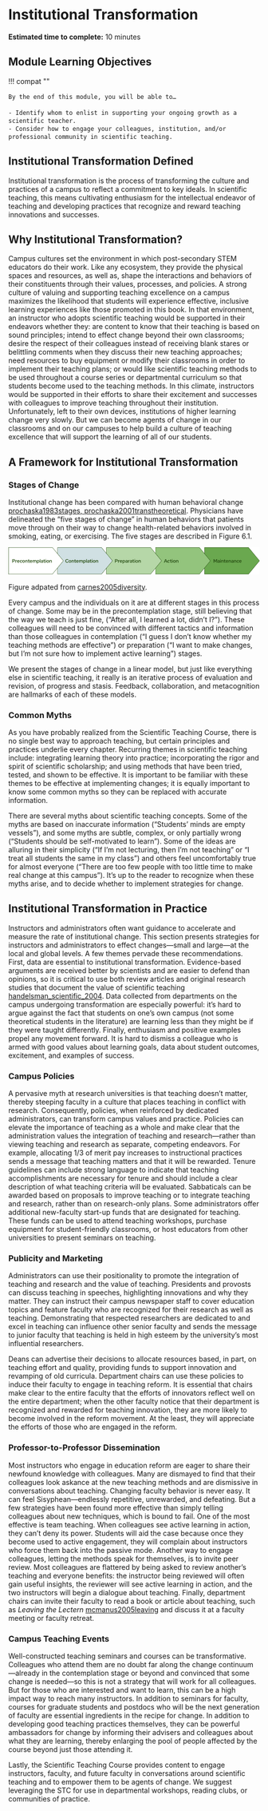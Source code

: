 # Institutional Transformation

**Estimated time to complete:** 10 minutes

## Module Learning Objectives

!!! compat ""

    By the end of this module, you will be able to…

    - Identify whom to enlist in supporting your ongoing growth as a scientific teacher.
    - Consider how to engage your colleagues, institution, and/or professional community in scientific teaching.

## Institutional Transformation Defined

Institutional transformation is the process of transforming the culture and practices of a campus to reflect a commitment to key ideals. In scientific teaching, this means cultivating enthusiasm for the intellectual endeavor of teaching and developing practices that recognize and reward teaching innovations and successes.

## Why Institutional Transformation?

Campus cultures set the environment in which post-secondary STEM educators do their work. Like any ecosystem, they provide the physical spaces and resources, as well as, shape the interactions and behaviors of their constituents through their values, processes, and policies. A strong culture of valuing and supporting teaching excellence on a campus maximizes the likelihood that students will experience effective, inclusive learning experiences like those promoted in this book. In that environment, an instructor who adopts scientific teaching would be supported in their endeavors whether they: are content to know that their teaching is based on sound principles; intend to effect change beyond their own classrooms; desire the respect of their colleagues instead of receiving blank stares or belittling comments when they discuss their new teaching approaches; need resources to buy equipment or modify their classrooms in order to implement their teaching plans; or would like scientific teaching methods to be used throughout a course series or departmental curriculum so that students become used to the teaching methods. In this climate, instructors would be supported in their efforts to share their excitement and successes with colleagues to improve teaching throughout their institution. Unfortunately, left to their own devices, institutions of higher learning change very slowly. But we can become agents of change in our classrooms and on our campuses to help build a culture of teaching excellence that will support the learning of all of our students. 

## A Framework for Institutional Transformation

### Stages of Change

Institutional change has been compared with human behavioral change [prochaska1983stages, prochaska2001transtheoretical](@cite). Physicians have delineated the “five stages of change” in human behaviors that patients move through on their way to change health-related behaviors involved in smoking, eating, or exercising. The five stages are described in Figure 6.1. 

![The Stages of Change Model: Precontemplation, Contemplation, Preparation, Action, and Maintenance](assets/The_Stages_of_Change_Model.png)

Figure adpated from [carnes2005diversity](@cite).

Every campus and the individuals on it are at different stages in this process of change. Some may be in the precontemplation stage, still believing that the way we teach is just fine, (“After all, I learned a lot, didn’t I?”). These colleagues will need to be convinced with different tactics and information than those colleagues in contemplation (“I guess I don’t know whether my teaching methods are effective”) or preparation (“I want to make changes, but I’m not sure how to implement active learning”) stages.

We present the stages of change in a linear model, but just like everything else in scientific teaching, it really is an iterative process of evaluation and revision, of progress and stasis. Feedback, collaboration, and metacognition are hallmarks of each of these models. 

### Common Myths

As you have probably realized from the Scientific Teaching Course, there is no single best way to approach teaching, but certain principles and practices underlie every chapter. Recurring themes in scientific teaching include: integrating learning theory into practice; incorporating the rigor and spirit of scientific scholarship; and using methods that have been tried, tested, and shown to be effective. It is important to be familiar with these themes to be effective at implementing changes; it is equally important to know some common myths so they can be replaced with accurate information. 

There are several myths about scientific teaching concepts. Some of the myths are based on inaccurate information (“Students’ minds are empty vessels”), and some myths are subtle, complex, or only partially wrong (“Students should be self-motivated to learn”). Some of the ideas are alluring in their simplicity (“If I’m not lecturing, then I’m not teaching” or “I treat all students the same in my class”) and others feel uncomfortably true for almost everyone (“There are too few people with too little time to make real change at this campus”). It’s up to the reader to recognize when these myths arise, and to decide whether to implement strategies for change.

## Institutional Transformation in Practice

Instructors and administrators often want guidance to accelerate and measure the rate of institutional change. This section presents strategies for instructors and administrators to effect changes—small and large—at the local and global levels. A few themes pervade these recommendations. First, data are essential to institutional transformation. Evidence-based arguments are received better by scientists and are easier to defend than opinions, so it is critical to use both review articles and original research studies that document the value of scientific teaching [handelsman_scientific_2004](@cite). Data collected from departments on the campus undergoing transformation are especially powerful: it’s hard to argue against the fact that students on one’s own campus (not some theoretical students in the literature) are learning less than they might be if they were taught differently. Finally, enthusiasm and positive examples propel any movement forward. It is hard to dismiss a colleague who is armed with good values about learning goals, data about student outcomes, excitement, and examples of success.

### Campus Policies

A pervasive myth at research universities is that teaching doesn’t matter, thereby steeping faculty in a culture that places teaching in conflict with research. Consequently, policies, when reinforced by dedicated administrators, can transform campus values and practice. Policies can elevate the importance of teaching as a whole and make clear that the administration values the integration of teaching and research—rather than viewing teaching and research as separate, competing endeavors. For example, allocating 1/3 of merit pay increases to instructional practices sends a message that teaching matters and that it will be rewarded. Tenure guidelines can include strong language to indicate that teaching accomplishments are necessary for tenure and should include a clear description of what teaching criteria will be evaluated. Sabbaticals can be awarded based on proposals to improve teaching or to integrate teaching and research, rather than on research-only plans. Some administrators offer additional new-faculty start-up funds that are designated for teaching. These funds can be used to attend teaching workshops, purchase equipment for student-friendly classrooms, or host educators from other universities to present seminars on teaching. 

### Publicity and Marketing

Administrators can use their positionality to promote the integration of teaching and research and the value of teaching. Presidents and provosts can discuss teaching in speeches, highlighting innovations and why they matter. They can instruct their campus newspaper staff to cover education topics and feature faculty who are recognized for their research as well as teaching. Demonstrating that respected researchers are dedicated to and excel in teaching can influence other senior faculty and sends the message to junior faculty that teaching is held in high esteem by the university’s most influential researchers. 

Deans can advertise their decisions to allocate resources based, in part, on teaching effort and quality, providing funds to support innovation and revamping of old curricula. Department chairs can use these policies to induce their faculty to engage in teaching reform. It is essential that chairs make clear to the entire faculty that the efforts of innovators reflect well on the entire department; when the other faculty notice that their department is recognized and rewarded for teaching innovation, they are more likely to become involved in the reform movement. At the least, they will appreciate the efforts of those who are engaged in the reform.

### Professor-to-Professor Dissemination

Most instructors who engage in education reform are eager to share their newfound knowledge with colleagues. Many are dismayed to find that their colleagues look askance at the new teaching methods and are dismissive in conversations about teaching. Changing faculty behavior is never easy. It can feel Sisyphean—endlessly repetitive, unrewarded, and defeating. But a few strategies have been found more effective than simply telling colleagues about new techniques, which is bound to fail. One of the most effective is team teaching. When colleagues see active learning in action, they can’t deny its power. Students will aid the case because once they become used to active engagement, they will complain about instructors who force them back into the passive mode. Another way to engage colleagues, letting the methods speak for themselves, is to invite peer review. Most colleagues are flattered by being asked to review another’s teaching and everyone benefits: the instructor being reviewed will often gain useful insights, the reviewer will see active learning in action, and the two instructors will begin a dialogue about teaching. Finally, department chairs can invite their faculty to read a book or article about teaching, such as *Leaving the Lectern* [mcmanus2005leaving](@cite) and discuss it at a faculty meeting or faculty retreat.

### Campus Teaching Events

Well-constructed teaching seminars and courses can be transformative. Colleagues who attend them are no doubt far along the change continuum—already in the contemplation stage or beyond and convinced that some change is needed—so this is not a strategy that will work for all colleagues. But for those who are interested and want to learn, this can be a high impact way to reach many instructors. In addition to seminars for faculty, courses for graduate students and postdocs who will be the next generation of faculty are essential ingredients in the recipe for change. In addition to developing good teaching practices themselves, they can be powerful ambassadors for change by informing their advisers and colleagues about what they are learning, thereby enlarging the pool of people affected by the course beyond just those attending it. 

Lastly, the Scientific Teaching Course provides content to engage instructors, faculty, and future faculty in conversations around scientific teaching and to empower them to be agents of change. We suggest leveraging the STC for use in departmental workshops, reading clubs, or communities of practice.

